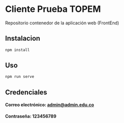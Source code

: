 # Cliente Prueba TOPEM

Repositorio contenedor de la aplicación web (FrontEnd)

## Instalacion

```bash
npm install
```

## Uso

```bash
npm run serve
```

## Credenciales

#### Correo electrónico: admin@admin.edu.co
#### ​Contraseña: 123456789